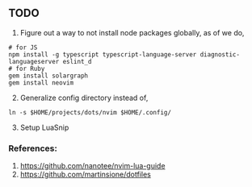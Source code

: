 TODO
----
1. Figure out a way to not install node packages globally, as of we do,
```
# for JS
npm install -g typescript typescript-language-server diagnostic-languageserver eslint_d
# for Ruby
gem install solargraph
gem install neovim
```
2. Generalize config directory instead of,
```
ln -s $HOME/projects/dots/nvim $HOME/.config/
```
3. Setup LuaSnip


### References:
1. https://github.com/nanotee/nvim-lua-guide
2. https://github.com/martinsione/dotfiles

